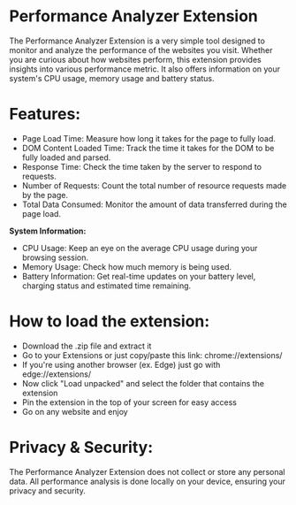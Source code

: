 # Performance Analyzer Extension
The Performance Analyzer Extension is a very simple tool designed to monitor and analyze the performance of the websites you visit. Whether you are curious about how websites perform, this extension provides insights into various performance metric. It also offers information on your system's CPU usage, memory usage and battery status.

# Features:
+ Page Load Time: Measure how long it takes for the page to fully load.<br>
+ DOM Content Loaded Time: Track the time it takes for the DOM to be fully loaded and parsed.<br>
+ Response Time: Check the time taken by the server to respond to requests.<br>
+ Number of Requests: Count the total number of resource requests made by the page.<br>
+ Total Data Consumed: Monitor the amount of data transferred during the page load.<br>

<b>System Information:</b>
+ CPU Usage: Keep an eye on the average CPU usage during your browsing session.<br>
+ Memory Usage: Check how much memory is being used.<br>
+ Battery Information: Get real-time updates on your battery level, charging status and estimated time remaining.

# How to load the extension:
+ Download the .zip file and extract it
+ Go to your Extensions or just copy/paste this link: chrome://extensions/
+ If you're using another browser (ex. Edge) just go with edge://extensions/
+ Now click "Load unpacked" and select the folder that contains the extension
+ Pin the extension in the top of your screen for easy access
+ Go on any website and enjoy

# Privacy & Security:
The Performance Analyzer Extension does not collect or store any personal data. All performance analysis is done locally on your device, ensuring your privacy and security.

